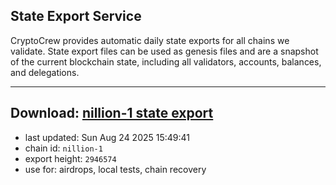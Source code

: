 ## State Export Service
CryptoCrew provides automatic daily state exports for all chains we validate. State export files can be used as genesis files and are a snapshot of the current blockchain state, including all validators, accounts, balances, and delegations.

---
**Download: [nillion-1 state export](https://ccv-s3.nbg1.your-objectstorage.com/SERVICE/nillion/nillion-1_export_2946574.json)**
---

- last updated: Sun Aug 24 2025 15:49:41
- chain id: `nillion-1`
- export height: `2946574`
- use for: airdrops, local tests, chain recovery
